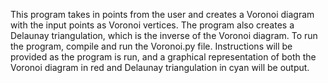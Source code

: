 This program takes in points from the user and creates a Voronoi diagram with the input points as Voronoi vertices. The program also creates a Delaunay triangulation, which is the inverse of the Voronoi diagram. To run the program, compile and run the Voronoi.py file. Instructions will be provided as the program is run, and a graphical representation of both the Voronoi diagram in red and Delaunay triangulation in cyan will be output.
